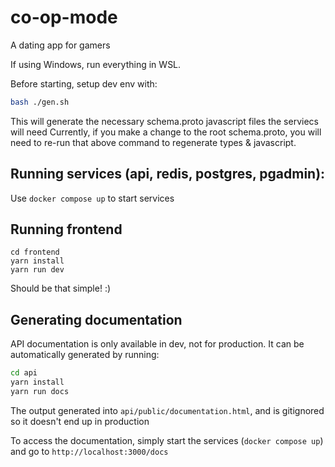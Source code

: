# co-op-mode
 A dating app for gamers

If using Windows, run everything in WSL.

Before starting, setup dev env with:
```bash
bash ./gen.sh
```

This will generate the necessary schema.proto javascript files the serviecs will need
Currently, if you make a change to the root schema.proto, you will need to re-run that above command to regenerate types & javascript.

## Running services (api, redis, postgres, pgadmin):
Use `docker compose up` to start services

## Running frontend
```
cd frontend
yarn install
yarn run dev
```

Should be that simple! :)

## Generating documentation
API documentation is only available in dev, not for production. It can be automatically generated by running:
```bash
cd api
yarn install
yarn run docs
```

The output generated into `api/public/documentation.html`, and is gitignored so it doesn't end up in production

To access the documentation, simply start the services (`docker compose up`) and go to `http://localhost:3000/docs`
